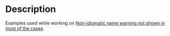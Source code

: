 # Description

Examples used while working on [Non-idiomatic name warning not shown in most of the cases](https://github.com/FuelLabs/sway/issues/4898).

